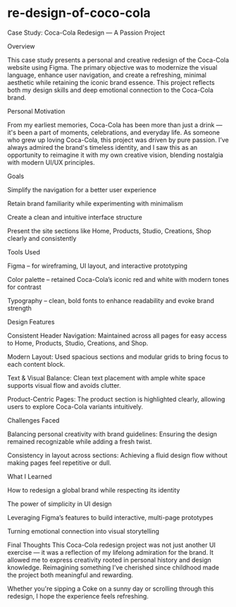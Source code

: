 # re-design-of-coco-cola


Case Study: Coca-Cola Redesign — A Passion Project

 Overview

This case study presents a personal and creative redesign of the Coca-Cola website using Figma. The primary objective was to modernize the visual language, enhance user navigation, and create a refreshing, minimal aesthetic while retaining the iconic brand essence. This project reflects both my design skills and deep emotional connection to the Coca-Cola brand.






Personal Motivation

From my earliest memories, Coca-Cola has been more than just a drink — it's been a part of moments, celebrations, and everyday life. As someone who grew up loving Coca-Cola, this project was driven by pure passion. I’ve always admired the brand's timeless identity, and I saw this as an opportunity to reimagine it with my own creative vision, blending nostalgia with modern UI/UX principles.





Goals

Simplify the navigation for a better user experience

Retain brand familiarity while experimenting with minimalism

Create a clean and intuitive interface structure

Present the site sections like Home, Products, Studio, Creations, Shop clearly and consistently





 Tools Used
 
Figma – for wireframing, UI layout, and interactive prototyping


Color palette – retained Coca-Cola’s iconic red and white with modern tones for contrast


Typography – clean, bold fonts to enhance readability and evoke brand strength




 Design Features
 
Consistent Header Navigation: Maintained across all pages for easy access to Home, Products, Studio, Creations, and Shop.


Modern Layout: Used spacious sections and modular grids to bring focus to each content block.


Text & Visual Balance: Clean text placement with ample white space supports visual flow and avoids clutter.


Product-Centric Pages: The product section is highlighted clearly, allowing users to explore Coca-Cola variants intuitively.




 Challenges Faced
 
Balancing personal creativity with brand guidelines: Ensuring the design remained recognizable while adding a fresh twist.


Consistency in layout across sections: Achieving a fluid design flow without making pages feel repetitive or dull.








 What I Learned
 
How to redesign a global brand while respecting its identity


The power of simplicity in UI design


Leveraging Figma’s features to build interactive, multi-page prototypes


Turning emotional connection into visual storytelling


 Final Thoughts
This Coca-Cola redesign project was not just another UI exercise — it was a reflection of my lifelong admiration for the brand. It allowed me to express creativity rooted in personal history and design knowledge. Reimagining something I’ve cherished since childhood made the project both meaningful and rewarding.

Whether you're sipping a Coke on a sunny day or scrolling through this redesign, I hope the experience feels refreshing.
